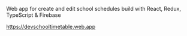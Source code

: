 Web app for create and edit school schedules build with React, Redux, TypeScript & Firebase

https://devschooltimetable.web.app